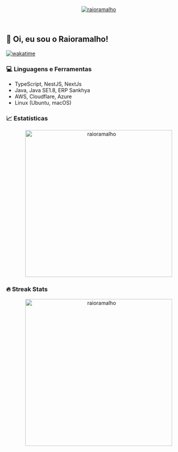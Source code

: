 <br>
<p align="center">
  <a href="#">
    <img src="https://github-profile-trophy.vercel.app/?username=raioramalho&theme=darkhub&no-frame=true&row=2&column=3&margin-w=30&margin-h=30" alt="raioramalho" />
  </a>
</p>
<br>

## 🚀 Oi, eu sou o Raioramalho!

[![wakatime](https://wakatime.com/badge/user/3b64adb0-ca65-422c-bc39-641f0569c21c.svg)](https://wakatime.com/@3b64adb0-ca65-422c-bc39-641f0569c21c)

### 💻 Linguagens e Ferramentas

- TypeScript, NestJS, NextJs
- Java, Java SE1.8, ERP Sankhya
- AWS, Cloudflare, Azure
- Linux (Ubuntu, macOS)

### 📈 Estatísticas

<div align="center">
  <img width="400em" src="https://github-readme-stats.vercel.app/api?username=raioramalho&show_icons=true&theme=dark&hide_border=true&cache_seconds=1800&locale=en" alt="raioramalho" />
</div>

### 🔥 Streak Stats

<div align="center">
  <img width="400em" src="https://github-readme-streak-stats.herokuapp.com/?user=raioramalho&theme=dark&hide_border=true" alt="raioramalho" />
</div>
